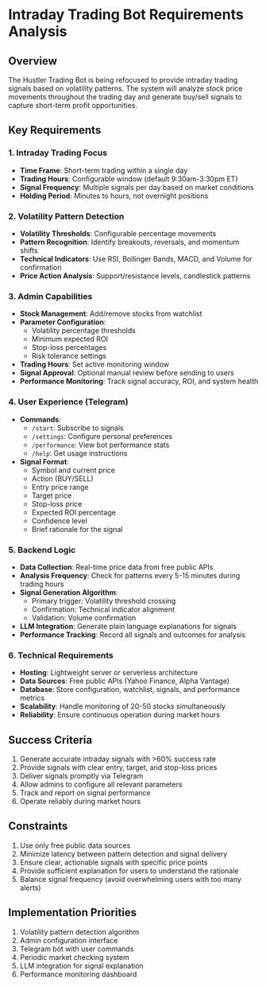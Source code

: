 # Intraday Trading Bot Requirements Analysis

## Overview
The Hustler Trading Bot is being refocused to provide intraday trading signals based on volatility patterns. The system will analyze stock price movements throughout the trading day and generate buy/sell signals to capture short-term profit opportunities.

## Key Requirements

### 1. Intraday Trading Focus
- **Time Frame**: Short-term trading within a single day
- **Trading Hours**: Configurable window (default 9:30am-3:30pm ET)
- **Signal Frequency**: Multiple signals per day based on market conditions
- **Holding Period**: Minutes to hours, not overnight positions

### 2. Volatility Pattern Detection
- **Volatility Thresholds**: Configurable percentage movements
- **Pattern Recognition**: Identify breakouts, reversals, and momentum shifts
- **Technical Indicators**: Use RSI, Bollinger Bands, MACD, and Volume for confirmation
- **Price Action Analysis**: Support/resistance levels, candlestick patterns

### 3. Admin Capabilities
- **Stock Management**: Add/remove stocks from watchlist
- **Parameter Configuration**:
  - Volatility percentage thresholds
  - Minimum expected ROI
  - Stop-loss percentages
  - Risk tolerance settings
- **Trading Hours**: Set active monitoring window
- **Signal Approval**: Optional manual review before sending to users
- **Performance Monitoring**: Track signal accuracy, ROI, and system health

### 4. User Experience (Telegram)
- **Commands**:
  - `/start`: Subscribe to signals
  - `/settings`: Configure personal preferences
  - `/performance`: View bot performance stats
  - `/help`: Get usage instructions
- **Signal Format**:
  - Symbol and current price
  - Action (BUY/SELL)
  - Entry price range
  - Target price
  - Stop-loss price
  - Expected ROI percentage
  - Confidence level
  - Brief rationale for the signal

### 5. Backend Logic
- **Data Collection**: Real-time price data from free public APIs
- **Analysis Frequency**: Check for patterns every 5-15 minutes during trading hours
- **Signal Generation Algorithm**:
  - Primary trigger: Volatility threshold crossing
  - Confirmation: Technical indicator alignment
  - Validation: Volume confirmation
- **LLM Integration**: Generate plain language explanations for signals
- **Performance Tracking**: Record all signals and outcomes for analysis

### 6. Technical Requirements
- **Hosting**: Lightweight server or serverless architecture
- **Data Sources**: Free public APIs (Yahoo Finance, Alpha Vantage)
- **Database**: Store configuration, watchlist, signals, and performance metrics
- **Scalability**: Handle monitoring of 20-50 stocks simultaneously
- **Reliability**: Ensure continuous operation during market hours

## Success Criteria
1. Generate accurate intraday signals with >60% success rate
2. Provide signals with clear entry, target, and stop-loss prices
3. Deliver signals promptly via Telegram
4. Allow admins to configure all relevant parameters
5. Track and report on signal performance
6. Operate reliably during market hours

## Constraints
1. Use only free public data sources
2. Minimize latency between pattern detection and signal delivery
3. Ensure clear, actionable signals with specific price points
4. Provide sufficient explanation for users to understand the rationale
5. Balance signal frequency (avoid overwhelming users with too many alerts)

## Implementation Priorities
1. Volatility pattern detection algorithm
2. Admin configuration interface
3. Telegram bot with user commands
4. Periodic market checking system
5. LLM integration for signal explanation
6. Performance monitoring dashboard
